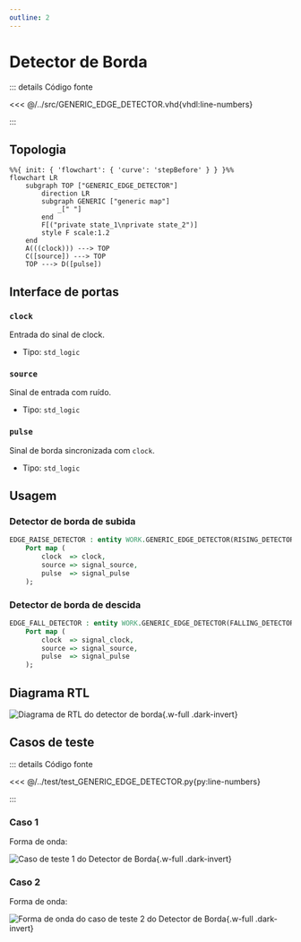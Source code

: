 ```yaml
---
outline: 2
---
```


# Detector de Borda

::: details Código fonte <a href="https://github.com/pfeinsper/24a-CTI-RISCV/blob/main/src/GENERIC_EDGE_DETECTOR.vhd" target="blank" style="float:right"><Badge type="tip" text="GENERIC_EDGE_DETECTOR.vhd &boxbox;" /></a>

<<< @/../src/GENERIC_EDGE_DETECTOR.vhd{vhdl:line-numbers}

:::

## Topologia

<pan-container selector=".mermaid">

```mermaid
%%{ init: { 'flowchart': { 'curve': 'stepBefore' } } }%%
flowchart LR
    subgraph TOP ["GENERIC_EDGE_DETECTOR"]
        direction LR
        subgraph GENERIC ["generic map"]
            _[" "]
        end
        F[("private state_1\nprivate state_2")]
        style F scale:1.2
    end
    A(((clock))) ---> TOP
    C([source]) ---> TOP
    TOP ---> D([pulse])
```

</pan-container>

## Interface de portas

### `clock` <Badge type="warning" text="INPUT" />

Entrada do sinal de clock.

- Tipo: `std_logic`

### `source` <Badge type="warning" text="INPUT" />

Sinal de entrada com ruído.

- Tipo: `std_logic`

### `pulse` <Badge type="danger" text="OUTPUT" />

Sinal de borda sincronizada com `clock`.

- Tipo: `std_logic`

## Usagem

### Detector de borda de subida

```vhdl
EDGE_RAISE_DETECTOR : entity WORK.GENERIC_EDGE_DETECTOR(RISING_DETECTOR)
    Port map (
        clock  => clock,
        source => signal_source,
        pulse  => signal_pulse
    );
```

### Detector de borda de descida

```vhdl
EDGE_FALL_DETECTOR : entity WORK.GENERIC_EDGE_DETECTOR(FALLING_DETECTOR)
    Port map (
        clock  => signal_clock,
        source => signal_source,
        pulse  => signal_pulse
    );
```

## Diagrama RTL

<pan-container>

![Diagrama de RTL do detector de borda](/images/reference/components/generic_edge_detector_netlist.svg){.w-full .dark-invert}

</pan-container>

## Casos de teste

::: details Código fonte <a href="https://github.com/pfeinsper/24a-CTI-RISCV/blob/main/test/test_GENERIC_EDGE_DETECTOR.py" target="blank" style="float:right"><Badge type="tip" text="test_GENERIC_EDGE_DETECTOR.py &boxbox;" /></a>

<<< @/../test/test_GENERIC_EDGE_DETECTOR.py{py:line-numbers}

:::

### Caso 1 <Badge type="info" text="tb_generic_edge_detector_case_1" />

Forma de onda:

<pan-container :grid="false">

![Caso de teste 1 do Detector de Borda](/images/reference/components/tb_generic_edge_detector_case_1.svg){.w-full .dark-invert}

</pan-container>

### Caso 2 <Badge type="info" text="tb_generic_edge_detector_case_2" />

Forma de onda:

<pan-container :grid="false">

![Forma de onda do caso de teste 2 do Detector de Borda](/images/reference/components/tb_generic_edge_detector_case_2.svg){.w-full .dark-invert}

</pan-container>
